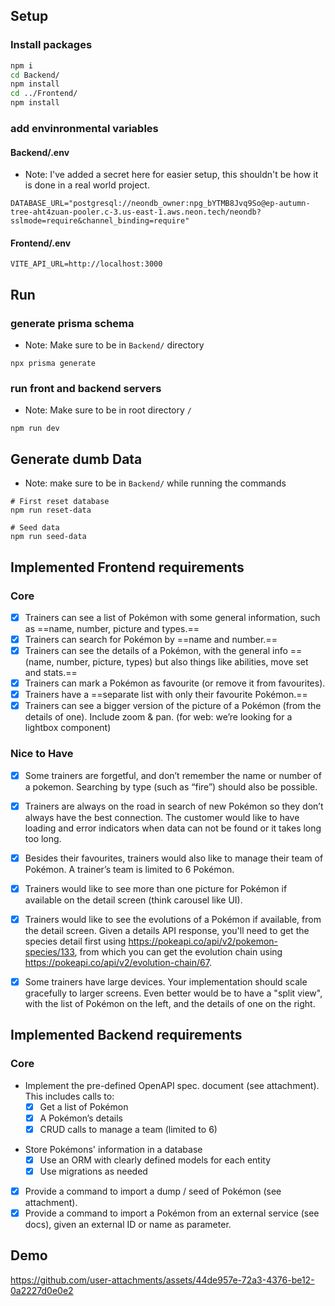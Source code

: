 ## Setup
### Install packages
```bash
npm i
cd Backend/
npm install
cd ../Frontend/
npm install
```
### add envinronmental variables
#### Backend/.env
* Note: I've added a secret here for easier setup, this shouldn't be how it is done in a real world project. 
```
DATABASE_URL="postgresql://neondb_owner:npg_bYTMB8Jvq9So@ep-autumn-tree-aht4zuan-pooler.c-3.us-east-1.aws.neon.tech/neondb?sslmode=require&channel_binding=require"

```
#### Frontend/.env
```
VITE_API_URL=http://localhost:3000
```

## Run

### generate prisma schema
* Note: Make sure to be in `Backend/` directory
```
npx prisma generate
```
### run front and backend servers
* Note: Make sure to be in root directory `/`
```
npm run dev
```

## Generate dumb Data
* Note: make sure to be in `Backend/` while running the commands
```
# First reset database
npm run reset-data

# Seed data
npm run seed-data
```
## Implemented Frontend requirements

### Core
- [x] Trainers can see a list of Pokémon with some general information, such as ==name, number, picture and types.==
- [x] Trainers can search for Pokémon by ==name and number.==
- [x] Trainers can see the details of a Pokémon, with the general info ==(name, number, picture, types) but also things like abilities, move set and stats.==
- [x] Trainers can mark a Pokémon as favourite (or remove it from favourites).
- [x] Trainers have a ==separate list with only their favourite Pokémon.==
- [x] Trainers can see a bigger version of the picture of a Pokémon (from the details of one). Include zoom & pan. (for web: we’re looking for a lightbox component)

### Nice to Have

- [x] Some trainers are forgetful, and don’t remember the name or number of a pokemon. Searching by type (such as “fire”) should also be possible.

- [x] Trainers are always on the road in search of new Pokémon so they don’t always have the best connection. The customer would like to have loading and error indicators when data can not be found or it takes long too long.
- [x] Besides their favourites, trainers would also like to manage their team of Pokémon. A trainer’s team is limited to 6 Pokémon.
- [x] Trainers would like to see more than one picture for Pokémon if available on the detail screen (think carousel like UI).

- [x] Trainers would like to see the evolutions of a Pokémon if available, from the detail screen. Given a details API response, you'll need to get the species detail first using https://pokeapi.co/api/v2/pokemon-species/133, from which you can get the evolution chain using https://pokeapi.co/api/v2/evolution-chain/67.

- [x] Some trainers have large devices. Your implementation should scale gracefully to larger screens. Even better would be to have a "split view", with the list of Pokémon on the left, and the details of one on the right.

## Implemented Backend requirements
### Core
* Implement the pre-defined OpenAPI spec. document (see attachment). This includes calls to:
  - [x] Get a list of Pokémon
  - [x] A Pokémon’s details
  - [x] CRUD calls to manage a team (limited to 6)
- Store Pokémons' information in a database
  - [x] Use an ORM with clearly defined models for each entity
  - [x] Use migrations as needed
- [x] Provide a command to import a dump / seed of Pokémon (see attachment).
- [x] Provide a command to import a Pokémon from an external service (see docs), given an external ID or name as parameter.

## Demo


https://github.com/user-attachments/assets/44de957e-72a3-4376-be12-0a2227d0e0e2


